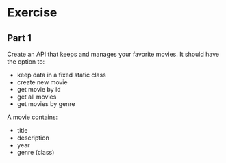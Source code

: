 # Exercise 
## Part 1
Create an API that keeps and manages your favorite movies. It should have the option to:
* keep data in a fixed static class
* create new movie
* get movie by id
* get all movies 
* get movies by genre

A movie contains:
* title
* description
* year
* genre (class)
